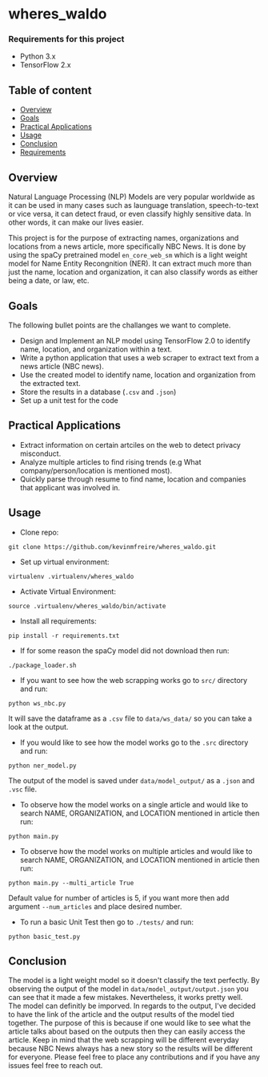 # wheres_waldo
### Requirements for this project
* Python 3.x
* TensorFlow 2.x

## Table of content
* [Overview](https://github.com/kevinmfreire/wheres_waldo#overview)
* [Goals](https://github.com/kevinmfreire/wheres_waldo#goals)
* [Practical Applications](https://github.com/kevinmfreire/wheres_waldo#practical-applications)
* [Usage](https://github.com/kevinmfreire/wheres_waldo#usage)
* [Conclusion](https://github.com/kevinmfreire/wheres_waldo#conclusion)
* [Requirements](https://github.com/kevinmfreire/wheres_waldo#requirements)

## Overview
Natural Language Processing (NLP) Models are very popular worldwide as it can be used in many cases such as launguage translation, speech-to-text or vice versa, it can detect fraud,
or even classify highly sensitive data. In other words, it can make our lives easier.

This project is for the purpose of extracting names, organizations and locations from a news article, more specifically NBC News.  It is done by using the spaCy pretrained model `en_core_web_sm`
which is a light weight model for Name Entity Recongnition (NER).  It can extract much more than just the name, location and organization, it can also classify words as either being a date, or law, etc.

 ## Goals
 The following bullet points are the challanges we want to complete.

 * Design and Implement an NLP model using TensorFlow 2.0 to identify name, location, and organization within a text.
 * Write a python application that uses a web scraper to extract text from a news article (NBC news).
 * Use the created model to identify name, location and organization from the extracted text.
 * Store the results in a database (`.csv` and `.json`)
 * Set up a unit test for the code

 ## Practical Applications
 * Extract information on certain artciles on the web to detect privacy misconduct.
 * Analyze multiple articles to find rising trends (e.g What company/person/location is mentioned most).
 * Quickly parse through resume to find name, location and companies that applicant was involved in.

 ## Usage
 * Clone repo:
 ```
git clone https://github.com/kevinmfreire/wheres_waldo.git
 ```
* Set up virtual environment:
```
virtualenv .virtualenv/wheres_waldo
```
* Activate Virtual Environment:
```
source .virtualenv/wheres_waldo/bin/activate
```
* Install all requirements:
```
pip install -r requirements.txt
```
* If for some reason the spaCy model did not download then run:
```
./package_loader.sh
```
* If you want to see how the web scrapping works go to `src/` directory and run:
```
python ws_nbc.py
```
It will save the dataframe as a `.csv` file to `data/ws_data/` so you can take a look at the output.

* If you would like to see how the model works go to the `.src` directory and run:
```
python ner_model.py
```
The output of the model is saved under `data/model_output/` as a `.json` and `.vsc` file.
* To observe how the model works on a single article and would like to search NAME, ORGANIZATION, and LOCATION mentioned in article then run:
```
python main.py
```
* To observe how the model works on multiple articles and would like to search NAME, ORGANIZATION, and LOCATION mentioned in article then run:
```
python main.py --multi_article True
```
Default value for number of articles is 5, if you want more then add argument `--num_articles` and place desired number.
* To run a basic Unit Test then go to `./tests/` and run:
```
python basic_test.py
```

## Conclusion
The model is a light weight model so it doesn't classify the text perfectly.  By observing the output of the model in `data/model_output/output.json` you can see that it made a few mistakes.  Nevertheless, it works pretty well.  
The model can definitly be imporved.  In regards to the output, I've decided to have the link of the article and the output results of the model tied together.  The purpose of this is because if one would like to see what the article
talks about based on the outputs then they can easily access the article. Keep in mind that the web scrapping will be different everyday because NBC News always has a new story so the results will be different for everyone.  Please feel free to place any contributions and if you have any issues feel free to reach out.